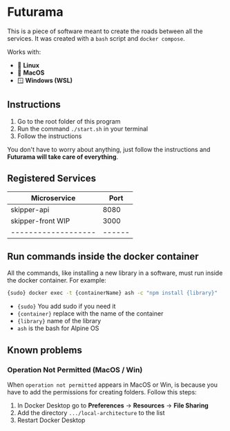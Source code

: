 # Futurama

This is a piece of software meant to create the roads between all the services.
It was created with a `bash` script and `docker compose`.

Works with:
 - 🐧 **Linux**
 - 🍎 **MacOS**
 - 🪟 **Windows (WSL)**

## Instructions
1. Go to the root folder of this program
2. Run the command `./start.sh` in your terminal
3. Follow the instructions

You don't have to worry about anything, just follow the instructions and **Futurama will take care of everything**.

## Registered Services
| Microservice      | Port |
|-------------------|------|
| skipper-api       | 8080 |
| skipper-front WIP | 3000 |
|-------------------|------|

## Run commands inside the docker container
All the commands, like installing a new library in a software, must run inside the docker container.
For example:

```sh
{sudo} docker exec -t {containerName} ash -c "npm install {library}"
```

- `{sudo}` You add sudo if you need it
- `{container}` replace with the name of the container
- `{library}` name of the library
- `ash` is the bash for Alpine OS

## Known problems
### Operation Not Permitted (MacOS / Win)
When `operation not permitted` appears in MacOS or Win, is because you have to add the permissions for creating folders.
Follow this steps:
1. In Docker Desktop go to **Preferences** -> **Resources** -> **File Sharing**
2. Add the directory `.../local-architecture` to the list
3. Restart Docker Desktop
